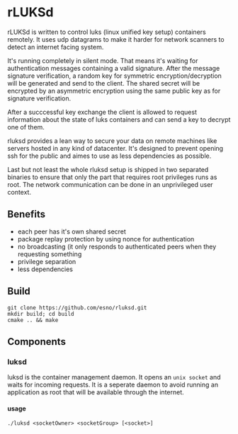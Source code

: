 # rLUKSd

rLUKSd is written to control luks (linux unified key setup) containers remotely.
It uses udp datagrams to make it harder for network scanners to detect an internet
facing system.

It's running completely in silent mode. That means it's waiting for authentication
messages containing a valid signature. After the message signature verification,
a random key for symmetric encryption/decryption will be generated and send to the client.
The shared secret will be encrypted by an asymmetric encryption using the same public key
as for signature verification.

After a succcessful key exchange the client is allowed to request information about the state
of luks containers and can send a key to decrypt one of them.

rluksd provides a lean way to secure your data on remote machines like servers hosted in any kind
of datacenter. It's designed to prevent opening ssh for the public and aimes to use as less
dependencies as possible.

Last but not least the whole rluksd setup is shipped in two separated binaries to ensure
that only the part that requires root privileges runs as root. The network communication
can be done in an unprivileged user context.

## Benefits

* each peer has it's own shared secret
* package replay protection by using nonce for authentication
* no broadcasting (it only responds to authenticated peers when they requesting something
* privilege separation
* less dependencies

## Build

    git clone https://github.com/esno/rluksd.git
    mkdir build; cd build
    cmake .. && make

## Components

### luksd

luksd is the container management daemon. It opens an `unix socket` and waits for incoming requests.
It is a seperate daemon to avoid running an application as root that will be available through the
internet.

#### usage

    ./luksd <socketOwner> <socketGroup> [<socket>]
